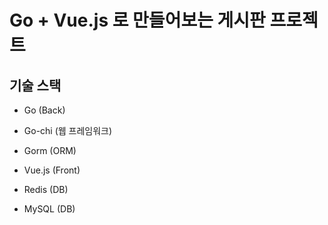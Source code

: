 # Go + Vue.js 로 만들어보는 게시판 프로젝트

## 기술 스택

- Go (Back)

- Go-chi (웹 프레임워크)

- Gorm (ORM)

- Vue.js (Front)

- Redis (DB)

- MySQL (DB)